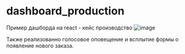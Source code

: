 # dashboard_production



Пример дашборда на react - кейс производство 
![image](https://github.com/Business-integration-CRM/dashboard_production/assets/145643307/659b89d6-3cc6-41c5-b0af-7b0c4d49ba30)





Также реализованно голосовое оповещение и всплытие формы о появление нового заказа.

